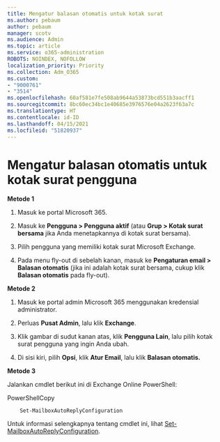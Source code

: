 ```yaml
---
title: Mengatur balasan otomatis untuk kotak surat
ms.author: pebaum
author: pebaum
manager: scotv
ms.audience: Admin
ms.topic: article
ms.service: o365-administration
ROBOTS: NOINDEX, NOFOLLOW
localization_priority: Priority
ms.collection: Adm_O365
ms.custom:
- "9000761"
- "3514"
ms.openlocfilehash: 60af581e7fe508ab9644a53873bcd551b3aacff1
ms.sourcegitcommit: 8bc60ec34bc1e40685e3976576e04a2623f63a7c
ms.translationtype: HT
ms.contentlocale: id-ID
ms.lasthandoff: 04/15/2021
ms.locfileid: "51820937"
---
```

# <a name="set-auto-replies-for-a-users-mailbox"></a>Mengatur balasan otomatis untuk kotak surat pengguna

**Metode 1**

1. Masuk ke portal Microsoft 365.

2. Masuk ke **Pengguna > Pengguna aktif** (atau **Grup > Kotak surat bersama** jika Anda menetapkannya di kotak surat bersama).

3. Pilih pengguna yang memiliki kotak surat Microsoft Exchange.

4. Pada menu fly-out di sebelah kanan, masuk ke **Pengaturan email > Balasan otomatis** (jika ini adalah kotak surat bersama, cukup klik **Balasan otomatis** pada fly-out).

**Metode 2**

1. Masuk ke portal admin Microsoft 365 menggunakan kredensial administrator.

2. Perluas **Pusat Admin**, lalu klik **Exchange**.

3. Klik gambar di sudut kanan atas, klik **Pengguna Lain**, lalu pilih kotak surat pengguna yang ingin Anda ubah.

4. Di sisi kiri, pilih **Opsi**, klik **Atur Email**, lalu klik **Balasan otomatis.**

**Metode 3**

Jalankan cmdlet berikut ini di Exchange Online PowerShell:

PowerShellCopy

```
    Set-MailboxAutoReplyConfiguration
```

Untuk informasi selengkapnya tentang cmdlet ini, lihat [Set-MailboxAutoReplyConfiguration](https://docs.microsoft.com/powershell/module/exchange/mailboxes/set-mailboxautoreplyconfiguration).
